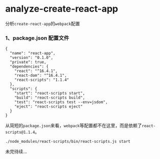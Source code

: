 # analyze-create-react-app
分析`create-react-app`的`webpack`配置

### 1、package.json 配置文件

```
{
  "name": "react-app",
  "version": "0.1.0",
  "private": true,
  "dependencies": {
    "react": "^16.4.1",
    "react-dom": "^16.4.1",
    "react-scripts": "1.1.4"
  },
  "scripts": {
    "start": "react-scripts start",
    "build": "react-scripts build",
    "test": "react-scripts test --env=jsdom",
    "eject": "react-scripts eject"
  }
}
```
从简短的`package.json`来看，`webpack`等配置都不在这里，而是依赖了`react-scripts@1.1.4`。
```
./node_modules/react-scripts/bin/react-scripts.js start
```
未完待续...